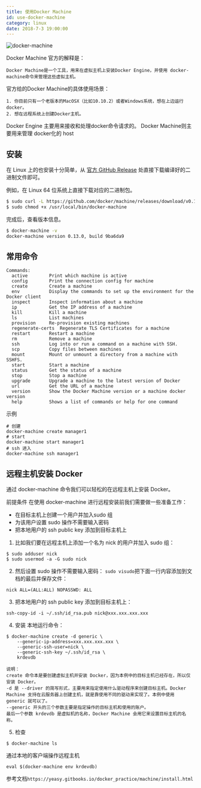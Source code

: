 ```yaml
---
title: 使用Docker Machine 
id: use-docker-machine
category: linux
date: 2018-7-3 19:00:00
---
```


![](/images/2018/07/docker-machine.png "docker-machine")

Docker Machine 官方的解释是：

    Docker Machine是一个工具，用来在虚拟主机上安装Docker Engine，并使用 docker-machine命令来管理这些虚拟主机。

官方给的Docker Machine的具体使用场景：

    1. 你目前只有一个老版本的MacOSX（比如10.10.2）或者Windows系统，想在上边运行docker。
    2. 想在远程系统上创建Docker主机。

Docker Engine 主要用来接收和处理docker命令请求的。
Docker Machine则主要用来管理 docker化的 host

## 安装
在 Linux 上的也安装十分简单，从 [官方 GitHub Release](https://github.com/docker/machine/releases) 处直接下载编译好的二进制文件即可。

例如，在 Linux 64 位系统上直接下载对应的二进制包。

```bash
$ sudo curl -L https://github.com/docker/machine/releases/download/v0.13.0/docker-machine-`uname -s`-`uname -m` > /usr/local/bin/docker-machine
$ sudo chmod +x /usr/local/bin/docker-machine
```

完成后，查看版本信息。

```bash
$ docker-machine -v
docker-machine version 0.13.0, build 9ba6da9
```

## 常用命令
```
Commands:
  active		Print which machine is active
  config		Print the connection config for machine
  create		Create a machine
  env			Display the commands to set up the environment for the Docker client
  inspect		Inspect information about a machine
  ip			Get the IP address of a machine
  kill			Kill a machine
  ls			List machines
  provision		Re-provision existing machines
  regenerate-certs	Regenerate TLS Certificates for a machine
  restart		Restart a machine
  rm			Remove a machine
  ssh			Log into or run a command on a machine with SSH.
  scp			Copy files between machines
  mount			Mount or unmount a directory from a machine with SSHFS.
  start			Start a machine
  status		Get the status of a machine
  stop			Stop a machine
  upgrade		Upgrade a machine to the latest version of Docker
  url			Get the URL of a machine
  version		Show the Docker Machine version or a machine docker version
  help			Shows a list of commands or help for one command
  ```
  
 示例
```
# 创建
docker-machine create manager1
# start
docker-machine start manager1
# ssh 进入
docker-machine ssh manager1
```

## 远程主机安装 Docker
通过 docker-machine 命令我们可以轻松的在远程主机上安装 Docker。

前提条件
在使用 docker-machine 进行远程安装前我们需要做一些准备工作：
- 在目标主机上创建一个用户并加入sudo 组
- 为该用户设置 sudo 操作不需要输入密码
- 把本地用户的 ssh public key 添加到目标主机上

1. 比如我们要在远程主机上添加一个名为 nick 的用户并加入 sudo 组：
```
$ sudo adduser nick
$ sudo usermod -a -G sudo nick
```

2. 然后设置 sudo 操作不需要输入密码：
`sudo visudo`把下面一行内容添加到文档的最后并保存文件：
```
nick ALL=(ALL:ALL) NOPASSWD: ALL
```

3. 把本地用户的 ssh public key 添加到目标主机上：
```
ssh-copy-id -i ~/.ssh/id_rsa.pub nick@xxx.xxx.xxx.xxx
```

4. 安装
本地运行命令：
```
$ docker-machine create -d generic \
    --generic-ip-address=xxx.xxx.xxx.xxx \
    --generic-ssh-user=nick \
    --generic-ssh-key ~/.ssh/id_rsa \
    krdevdb
```
    说明：
    create 命令本是要创建虚拟主机并安装 Docker，因为本例中的目标主机已经存在，所以仅安装 Docker。
    -d 是 --driver 的简写形式，主要用来指定使用什么驱动程序来创建目标主机。Docker Machine 支持在云服务器上创建主机，就是靠使用不同的驱动来实现了。本例中使用 generic 就可以了。
    --generic 开头的三个参数主要是指定操作的目标主机和使用的账户。
    最后一个参数 krdevdb 是虚拟机的名称，Docker Machine 会用它来设置目标主机的名称。

5. 检查
```
$ docker-machine ls
```

通过本地的客户端操作远程主机

```
eval $(docker-machine env krdevdb) 
```

参考文档`https://yeasy.gitbooks.io/docker_practice/machine/install.html` 